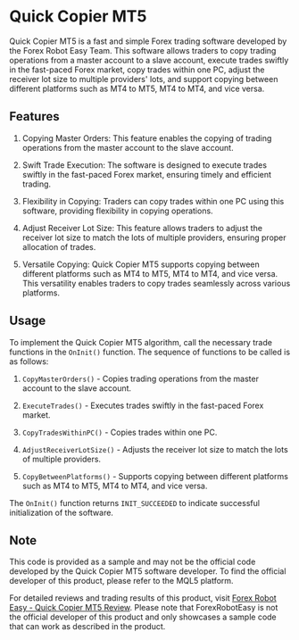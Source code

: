 # Quick Copier MT5

Quick Copier MT5 is a fast and simple Forex trading software developed by the Forex Robot Easy Team. This software allows traders to copy trading operations from a master account to a slave account, execute trades swiftly in the fast-paced Forex market, copy trades within one PC, adjust the receiver lot size to multiple providers' lots, and support copying between different platforms such as MT4 to MT5, MT4 to MT4, and vice versa.

## Features

1. Copying Master Orders: This feature enables the copying of trading operations from the master account to the slave account.

2. Swift Trade Execution: The software is designed to execute trades swiftly in the fast-paced Forex market, ensuring timely and efficient trading.

3. Flexibility in Copying: Traders can copy trades within one PC using this software, providing flexibility in copying operations.

4. Adjust Receiver Lot Size: This feature allows traders to adjust the receiver lot size to match the lots of multiple providers, ensuring proper allocation of trades.

5. Versatile Copying: Quick Copier MT5 supports copying between different platforms such as MT4 to MT5, MT4 to MT4, and vice versa. This versatility enables traders to copy trades seamlessly across various platforms.

## Usage

To implement the Quick Copier MT5 algorithm, call the necessary trade functions in the `OnInit()` function. The sequence of functions to be called is as follows:

1. `CopyMasterOrders()` - Copies trading operations from the master account to the slave account.

2. `ExecuteTrades()` - Executes trades swiftly in the fast-paced Forex market.

3. `CopyTradesWithinPC()` - Copies trades within one PC.

4. `AdjustReceiverLotSize()` - Adjusts the receiver lot size to match the lots of multiple providers.

5. `CopyBetweenPlatforms()` - Supports copying between different platforms such as MT4 to MT5, MT4 to MT4, and vice versa.

The `OnInit()` function returns `INIT_SUCCEEDED` to indicate successful initialization of the software.

## Note

This code is provided as a sample and may not be the official code developed by the Quick Copier MT5 software developer. To find the official developer of this product, please refer to the MQL5 platform.

For detailed reviews and trading results of this product, visit [Forex Robot Easy - Quick Copier MT5 Review](https://forexroboteasy.com/forex-robot-review/quick-copier-mt5-review-fast-simple-forex-trading-software/). Please note that ForexRobotEasy is not the official developer of this product and only showcases a sample code that can work as described in the product.

